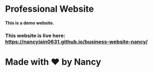 # Professional Website

#### This is a demo website.
### This website is live here: https://nancyjain0631.github.io/business-website-nancy/

# Made with ❤️ by Nancy
